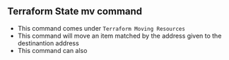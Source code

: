 ## Terraform State mv command
- This command comes under `Terraform Moving Resources`
- This command will move an item matched by the address given to the destinantion address 
- This command can also 